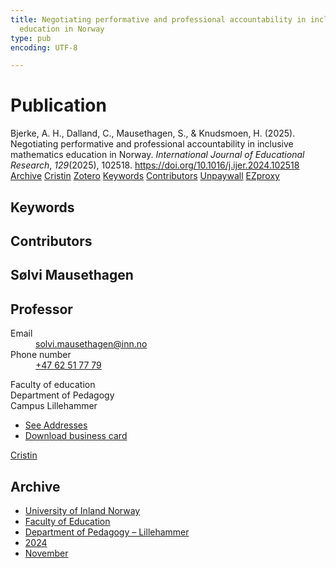 ```yaml
---
title: Negotiating performative and professional accountability in inclusive mathematics
  education in Norway
type: pub
encoding: UTF-8

---
```

<h1>Publication</h1>
<article id="csl-bib-container-UN72HTDS" class="csl-bib-container">
  <div class="csl-bib-body"> <div class="csl-entry">Bjerke, A. H., Dalland, C., Mausethagen, S., &#38; Knudsmoen, H. (2025). Negotiating performative and professional accountability in inclusive mathematics education in Norway. <i>International Journal of Educational Research</i>, <i>129</i>(2025), 102518. <a href="https://doi.org/10.1016/j.ijer.2024.102518">https://doi.org/10.1016/j.ijer.2024.102518</a></div> </div>
  <div class="csl-bib-buttons">
    <a href="#taxonomy-article-UN72HTDS" alt="archive" class="csl-bib-button">Archive</a>
    <a href="https://app.cristin.no/results/show.jsf?id=2325211" alt="Cristin" class="csl-bib-button">Cristin</a>
    <a href="http://zotero.org/groups/5881554/items/UN72HTDS" alt="Zotero" class="csl-bib-button">Zotero</a>
    <a href="#keywords-article-UN72HTDS" alt="keywords" class="csl-bib-button">Keywords</a>
    <a href="#contributors-article-UN72HTDS" alt="contributors" class="csl-bib-button">Contributors</a>
    <a href="https://doi.org/10.1016/j.ijer.2024.102518" alt="Unpaywall" class="csl-bib-button">Unpaywall</a>
    <a href="https://doi.org/10.1016/j.ijer.2024.102518" alt="EZproxy" class="csl-bib-button">EZproxy</a>
  </div>
  <div id="csl-bib-meta-container-UN72HTDS"></div>
</article>
<div id="csl-bib-meta-UN72HTDS" class="csl-bib-meta">
  <article id="keywords-article-UN72HTDS" class="keywords-article">
    <h1>Keywords</h1>
    
  </article>
  <article id="contributors-article-UN72HTDS" class="contributors-article">
    <h1>Contributors</h1>
    <div class="personas"> <div class="vrtx-hinn-person-card"> <div class="photo"> <i class="lar la-user-circle missing-person"></i> </div> <div class="info"> <hgroup><h1>Sølvi Mausethagen</h1> <h2>Professor</h2> </hgroup><dl> <dt>Email</dt> <dd> <a href="mailto:solvi.mausethagen@inn.no">solvi.mausethagen@inn.no</a> </dd> <dt>Phone number</dt> <dd><a href="tel:+4762517779"> +47 62 51 77 79 </a></dd> </dl> <p> Faculty of education<br> Department of Pedagogy<br> Campus Lillehammer </p> <ul class="vrtx-hinn-links"> <li><a href="https://www.inn.no/english/find-an-employee/solvi-mausethagen.html#vrtx-hinn-addresses">See Addresses</a></li> <li><a href="https://www.inn.no/english/find-an-employee/solvi-mausethagen.html?vrtx=vcf">Download business card</a></li> </ul> </div> </div> <a href="https://app.cristin.no/persons/show.jsf?id=60275" alt="Cristin URL" class="personas-cristin">Cristin</a> </div>
  </article>
  <article id="taxonomy-article-UN72HTDS" class="taxonomy-article">
    <h1>Archive</h1>
    <ul>
      <li><a href="{{< params subfolder >}}en/archive/?key=3DCRN523">University of Inland Norway</a></li>
      <li><a href="{{< params subfolder >}}en/archive/?key=WYNZA47F">Faculty of Education</a></li>
      <li><a href="{{< params subfolder >}}en/archive/?key=L8MA547R">Department of Pedagogy – Lillehammer</a></li>
      <li><a href="{{< params subfolder >}}en/archive/?key=RSMGWRJN">2024</a></li>
      <li><a href="{{< params subfolder >}}en/archive/?key=DMGNLSEZ">November</a></li>
    </ul>
  </article>
</div>

